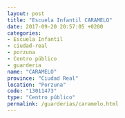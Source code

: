 ```yaml
---
layout: post
title: "Escuela Infantil CARAMELO"
date: 2017-09-20 20:57:05 +0200
categories:
- Escuela Infantil
- ciudad-real
- porzuna
- Centro público
- guarderia
name: "CARAMELO"
province: "Ciudad Real"
location: "Porzuna"
code: "13011473"
type: "Centro público"
permalink: /guarderias/caramelo.html
---
```


